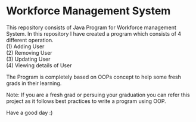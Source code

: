 # Workforce Management System
This repository consists of Java Program for Workforce management System. In this repository I have created a program which consists of 4 different operation.<br>
(1) Adding User<br>  (2) Removing User<br> (3) Updating User<br>  (4) Viewing details of User

The Program is completely based on OOPs concept to help some fresh grads in their learning.

Note: If you are a fresh grad or persuing your graduation you can refer this project as it follows best practices to write a program using OOP.

Have a good day :)
